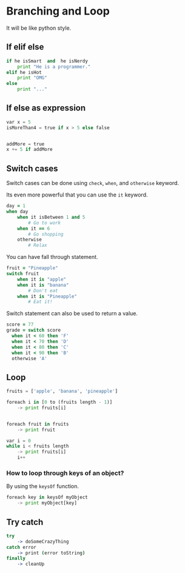 # Branching and Loop
It will be like python style.

## If elif else
```python
if he isSmart  and  he isNerdy
    print "He is a programmer."
elif he isHot
    print "OMG"
else 
    print "..."
```

## If else as expression
```python
var x = 5
isMoreThan4 = true if x > 5 else false


addMore = true
x += 5 if addMore
```

## Switch cases
Switch cases can be done using `check`, `when`, and `otherwise` keyword.  

Its even more powerful that you can use the `it` keyword.


```coffee
day = 1
when day
    when it isBetween 1 and 5
        # Go to work
    when it == 6
        # Go shopping
    otherwise
        # Relax
```
You can have fall through statement.
```coffee
fruit = "Pineapple"
switch fruit
    when it is "apple" 
    when it is "banana"
        # Don't eat
    when it is "Pineapple"
        # Eat it!
```

Switch statement can also be used to return a value.
```Coffee
score = 77
grade = switch score
  when it < 60 then 'F'
  when it < 70 then 'D'
  when it < 80 then 'C'
  when it < 90 then 'B'
  otherwise 'A'
```


## Loop
```python
fruits = ['apple', 'banana', 'pineapple']

foreach i in [0 to (fruits length - 1)]
    -> print fruits[i]


foreach fruit in fruits
    -> print fruit

var i = 0
while i < fruits length
    -> print fruits[i]
    i++
```

### How to loop through keys of an object?
By using the `keysOf` function.
```python
foreach key in keysOf myObject
    -> print myObject[key]
```

## Try catch
```coffee
try
    -> doSomeCrazyThing
catch error
    -> print (error toString)
finally
    -> cleanUp
```